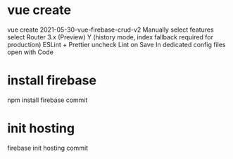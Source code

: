 # vue create
vue create 2021-05-30-vue-firebase-crud-v2
  Manually select features
  select Router
  3.x (Preview)
  Y (history mode, index fallback required for production)
  ESLint + Prettier
  uncheck Lint on Save
  In dedicated config files
open with Code

# install firebase
npm install firebase
commit

# init hosting
firebase init hosting
commit


